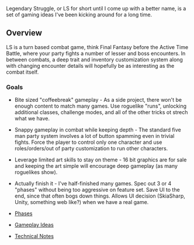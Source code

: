 Legendary Struggle, or LS for short until I come up with a better name, is a set of gaming ideas I've been kicking around for a long time.

## Overview

LS is a turn based combat game, think Final Fantasy before the Active Time Battle, where your party fights a number of lesser and boss encounters. In between combats, a deep trait and inventory customization system along with changing encounter details will hopefully be as interesting as the combat itself.

### Goals

- Bite sized "coffeebreak" gameplay - As a side project, there won't be enough content to match many games. Use roguelike "runs", unlocking additional classes, challenge modes, and all of the other tricks ot strech what we have.
- Snappy gameplay in combat while keeping depth - The standard five man party system involves a lot of button spamming even in trivial fights. Force the player to control only one character and use roles/orders/out of party customization to run other characters.
- Leverage limited art skills to stay on theme - 16 bit graphics are for sale and keeping the art simple will encourage deep gameplay (as many roguelikes show).
- Actually finish it - I've half-finished many games. Spec out 3 or 4 "phases" without being too aggressive on feature set. Save UI to the end, since that often bogs down things. Allows UI decision (SkiaSharp, Unity, something web like?) when we have a real game.


- [Phases](phases.md)
- [Gameplay Ideas](ideas.md)
- [Technical Notes](tech.md)
